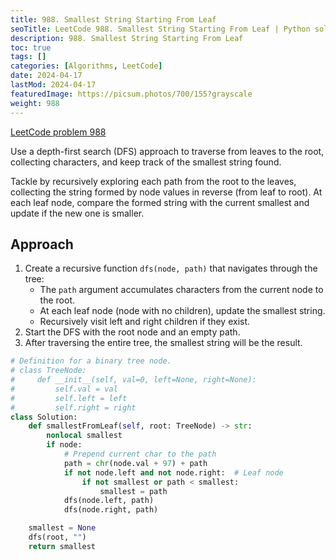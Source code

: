 ```yaml
---
title: 988. Smallest String Starting From Leaf
seoTitle: LeetCode 988. Smallest String Starting From Leaf | Python solution and explanation
description: 988. Smallest String Starting From Leaf
toc: true
tags: []
categories: [Algorithms, LeetCode]
date: 2024-04-17
lastMod: 2024-04-17
featuredImage: https://picsum.photos/700/155?grayscale
weight: 988
---
```


[LeetCode problem 988](https://leetcode.com/problems/smallest-string-starting-from-leaf/)

Use a depth-first search (DFS) approach to traverse from leaves to the root, collecting characters, and keep track of the smallest string found.

Tackle by recursively exploring each path from the root to the leaves, collecting the string formed by node values in reverse (from leaf to root). At each leaf node, compare the formed string with the current smallest and update if the new one is smaller.

## Approach

1. Create a recursive function `dfs(node, path)` that navigates through the tree:
   - The `path` argument accumulates characters from the current node to the root.
   - At each leaf node (node with no children), update the smallest string.
   - Recursively visit left and right children if they exist.
3. Start the DFS with the root node and an empty path.
4. After traversing the entire tree, the smallest string will be the result.

```python
# Definition for a binary tree node.
# class TreeNode:
#     def __init__(self, val=0, left=None, right=None):
#         self.val = val
#         self.left = left
#         self.right = right
class Solution:
    def smallestFromLeaf(self, root: TreeNode) -> str:
        nonlocal smallest
        if node:
            # Prepend current char to the path
            path = chr(node.val + 97) + path
            if not node.left and not node.right:  # Leaf node
                if not smallest or path < smallest:
                    smallest = path
            dfs(node.left, path)
            dfs(node.right, path)

    smallest = None
    dfs(root, "")
    return smallest
```
